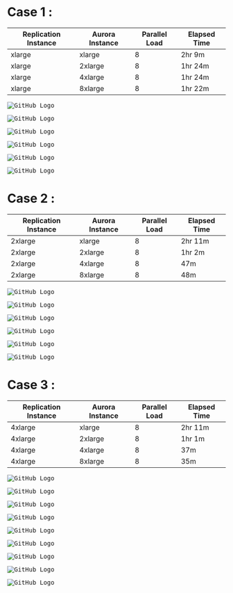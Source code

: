 # Case 1 : 


| Replication Instance | Aurora Instance | Parallel Load | Elapsed Time |
| -------------------- | --------------- | ------------- | ------------ |
| xlarge               | xlarge          | 8             | 2hr 9m       |
| xlarge               | 2xlarge         | 8             | 1hr 24m      |
| xlarge               | 4xlarge         | 8             | 1hr 24m      |
| xlarge               | 8xlarge         | 8             | 1hr 22m      |


<kbd> ![GitHub Logo](DMS-Test-Result-images/1.png) </kbd>

<kbd> ![GitHub Logo](DMS-Test-Result-images/2.png) </kbd>

<kbd> ![GitHub Logo](DMS-Test-Result-images/3.png) </kbd>

<kbd> ![GitHub Logo](DMS-Test-Result-images/4.png) </kbd>

<kbd> ![GitHub Logo](DMS-Test-Result-images/5.png) </kbd>

<kbd> ![GitHub Logo](DMS-Test-Result-images/6.png) </kbd>


# Case 2 : 

| Replication Instance | Aurora Instance | Parallel Load | Elapsed Time |
| -------------------- | --------------- | ------------- | ------------ |
| 2xlarge              | xlarge          | 8             | 2hr 11m      |
| 2xlarge              | 2xlarge         | 8             | 1hr 2m       |
| 2xlarge              | 4xlarge         | 8             | 47m          |
| 2xlarge              | 8xlarge         | 8             | 48m          |


<kbd> ![GitHub Logo](DMS-Test-Result-images/11.png) </kbd>

<kbd> ![GitHub Logo](DMS-Test-Result-images/12.png) </kbd>

<kbd> ![GitHub Logo](DMS-Test-Result-images/13.png) </kbd>

<kbd> ![GitHub Logo](DMS-Test-Result-images/14.png) </kbd>

<kbd> ![GitHub Logo](DMS-Test-Result-images/15.png) </kbd>

<kbd> ![GitHub Logo](DMS-Test-Result-images/16.png) </kbd>


# Case 3 : 

| Replication Instance | Aurora Instance | Parallel Load | Elapsed Time |
| -------------------- | --------------- | ------------- | ------------ |
| 4xlarge              | xlarge          | 8             | 2hr 11m      |
| 4xlarge              | 2xlarge         | 8             | 1hr 1m       |
| 4xlarge              | 4xlarge         | 8             | 37m          |
| 4xlarge              | 8xlarge         | 8             | 35m          |


<kbd> ![GitHub Logo](DMS-Test-Result-images/22.png) </kbd>

<kbd> ![GitHub Logo](DMS-Test-Result-images/23.png) </kbd>

<kbd> ![GitHub Logo](DMS-Test-Result-images/24.png) </kbd>

<kbd> ![GitHub Logo](DMS-Test-Result-images/25.png) </kbd>

<kbd> ![GitHub Logo](DMS-Test-Result-images/26.png) </kbd>










<kbd> ![GitHub Logo](DMS-Test-Result-images/7.png) </kbd>

<kbd> ![GitHub Logo](DMS-Test-Result-images/8.png) </kbd>

<kbd> ![GitHub Logo](DMS-Test-Result-images/9.png) </kbd>

<kbd> ![GitHub Logo](DMS-Test-Result-images/10.png) </kbd>